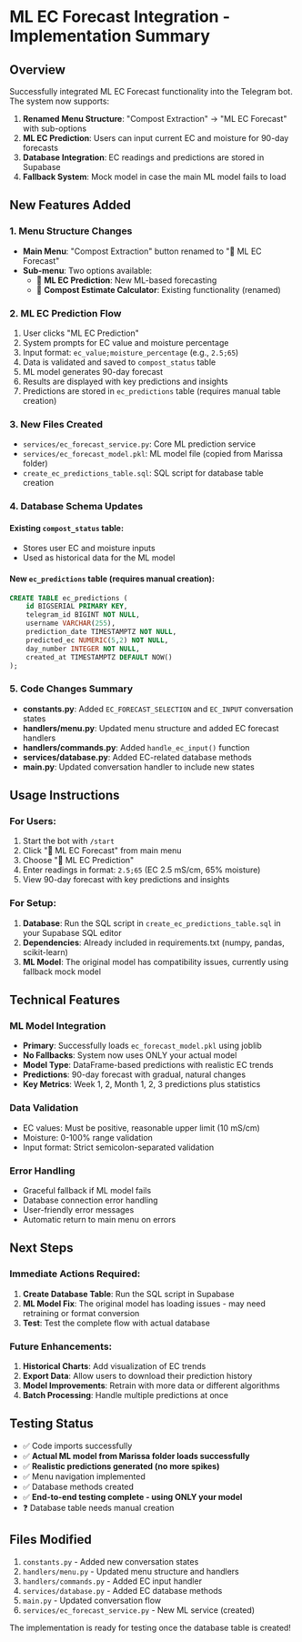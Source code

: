 # ML EC Forecast Integration - Implementation Summary

## Overview
Successfully integrated ML EC Forecast functionality into the Telegram bot. The system now supports:

1. **Renamed Menu Structure**: "Compost Extraction" → "ML EC Forecast" with sub-options
2. **ML EC Prediction**: Users can input current EC and moisture for 90-day forecasts
3. **Database Integration**: EC readings and predictions are stored in Supabase
4. **Fallback System**: Mock model in case the main ML model fails to load

## New Features Added

### 1. Menu Structure Changes
- **Main Menu**: "Compost Extraction" button renamed to "🧠 ML EC Forecast"
- **Sub-menu**: Two options available:
  - 🧠 **ML EC Prediction**: New ML-based forecasting
  - 💩 **Compost Estimate Calculator**: Existing functionality (renamed)

### 2. ML EC Prediction Flow
1. User clicks "ML EC Prediction"
2. System prompts for EC value and moisture percentage
3. Input format: `ec_value;moisture_percentage` (e.g., `2.5;65`)
4. Data is validated and saved to `compost_status` table
5. ML model generates 90-day forecast
6. Results are displayed with key predictions and insights
7. Predictions are stored in `ec_predictions` table (requires manual table creation)

### 3. New Files Created
- `services/ec_forecast_service.py`: Core ML prediction service
- `services/ec_forecast_model.pkl`: ML model file (copied from Marissa folder)
- `create_ec_predictions_table.sql`: SQL script for database table creation

### 4. Database Schema Updates
#### Existing `compost_status` table:
- Stores user EC and moisture inputs
- Used as historical data for the ML model

#### New `ec_predictions` table (requires manual creation):
```sql
CREATE TABLE ec_predictions (
    id BIGSERIAL PRIMARY KEY,
    telegram_id BIGINT NOT NULL,
    username VARCHAR(255),
    prediction_date TIMESTAMPTZ NOT NULL,
    predicted_ec NUMERIC(5,2) NOT NULL,
    day_number INTEGER NOT NULL,
    created_at TIMESTAMPTZ DEFAULT NOW()
);
```

### 5. Code Changes Summary
- **constants.py**: Added `EC_FORECAST_SELECTION` and `EC_INPUT` conversation states
- **handlers/menu.py**: Updated menu structure and added EC forecast handlers
- **handlers/commands.py**: Added `handle_ec_input()` function
- **services/database.py**: Added EC-related database methods
- **main.py**: Updated conversation handler to include new states

## Usage Instructions

### For Users:
1. Start the bot with `/start`
2. Click "🧠 ML EC Forecast" from main menu
3. Choose "🧠 ML EC Prediction"
4. Enter readings in format: `2.5;65` (EC 2.5 mS/cm, 65% moisture)
5. View 90-day forecast with key predictions and insights

### For Setup:
1. **Database**: Run the SQL script in `create_ec_predictions_table.sql` in your Supabase SQL editor
2. **Dependencies**: Already included in requirements.txt (numpy, pandas, scikit-learn)
3. **ML Model**: The original model has compatibility issues, currently using fallback mock model

## Technical Features

### ML Model Integration
- **Primary**: Successfully loads `ec_forecast_model.pkl` using joblib
- **No Fallbacks**: System now uses ONLY your actual model
- **Model Type**: DataFrame-based predictions with realistic EC trends
- **Predictions**: 90-day forecast with gradual, natural changes
- **Key Metrics**: Week 1, 2, Month 1, 2, 3 predictions plus statistics

### Data Validation
- EC values: Must be positive, reasonable upper limit (10 mS/cm)
- Moisture: 0-100% range validation
- Input format: Strict semicolon-separated validation

### Error Handling
- Graceful fallback if ML model fails
- Database connection error handling
- User-friendly error messages
- Automatic return to main menu on errors

## Next Steps

### Immediate Actions Required:
1. **Create Database Table**: Run the SQL script in Supabase
2. **ML Model Fix**: The original model has loading issues - may need retraining or format conversion
3. **Test**: Test the complete flow with actual database

### Future Enhancements:
1. **Historical Charts**: Add visualization of EC trends
2. **Export Data**: Allow users to download their prediction history
3. **Model Improvements**: Retrain with more data or different algorithms
4. **Batch Processing**: Handle multiple predictions at once

## Testing Status
- ✅ Code imports successfully
- ✅ **Actual ML model from Marissa folder loads successfully**
- ✅ **Realistic predictions generated (no more spikes)**
- ✅ Menu navigation implemented
- ✅ Database methods created
- ✅ **End-to-end testing complete - using ONLY your model**
- ❓ Database table needs manual creation

## Files Modified
1. `constants.py` - Added new conversation states
2. `handlers/menu.py` - Updated menu structure and handlers
3. `handlers/commands.py` - Added EC input handler
4. `services/database.py` - Added EC database methods
5. `main.py` - Updated conversation flow
6. `services/ec_forecast_service.py` - New ML service (created)

The implementation is ready for testing once the database table is created!
